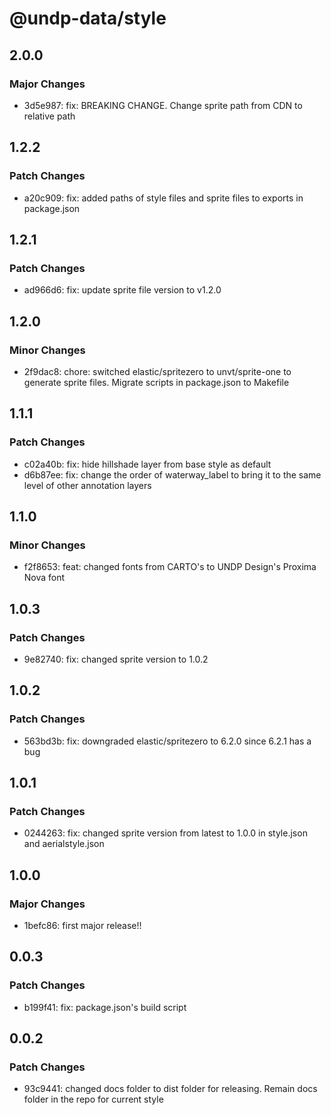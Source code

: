 # @undp-data/style

## 2.0.0

### Major Changes

- 3d5e987: fix: BREAKING CHANGE. Change sprite path from CDN to relative path

## 1.2.2

### Patch Changes

- a20c909: fix: added paths of style files and sprite files to exports in package.json

## 1.2.1

### Patch Changes

- ad966d6: fix: update sprite file version to v1.2.0

## 1.2.0

### Minor Changes

- 2f9dac8: chore: switched elastic/spritezero to unvt/sprite-one to generate sprite files. Migrate scripts in package.json to Makefile

## 1.1.1

### Patch Changes

- c02a40b: fix: hide hillshade layer from base style as default
- d6b87ee: fix: change the order of waterway_label to bring it to the same level of other annotation layers

## 1.1.0

### Minor Changes

- f2f8653: feat: changed fonts from CARTO's to UNDP Design's Proxima Nova font

## 1.0.3

### Patch Changes

- 9e82740: fix: changed sprite version to 1.0.2

## 1.0.2

### Patch Changes

- 563bd3b: fix: downgraded elastic/spritezero to 6.2.0 since 6.2.1 has a bug

## 1.0.1

### Patch Changes

- 0244263: fix: changed sprite version from latest to 1.0.0 in style.json and aerialstyle.json

## 1.0.0

### Major Changes

- 1befc86: first major release!!

## 0.0.3

### Patch Changes

- b199f41: fix: package.json's build script

## 0.0.2

### Patch Changes

- 93c9441: changed docs folder to dist folder for releasing. Remain docs folder in the repo for current style
